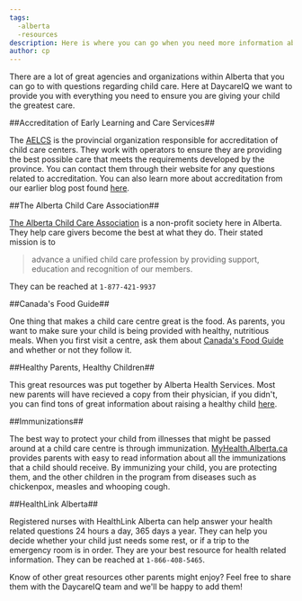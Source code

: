 ```yaml
---
tags:
  -alberta
  -resources
description: Here is where you can go when you need more information about child care in Alberta.
author: cp
---
```


There are a lot of great agencies and organizations within Alberta that you can go to with questions regarding child care.  Here at DaycareIQ we want to provide you with everything you need to ensure you are giving your child the greatest care.

##Accreditation of Early Learning and Care Services##

The [AELCS](http://www.aelcs.ca/Pages/default.aspx) is the provincial organization responsible for accreditation of child care centers.  They work with operators to ensure they are providing the best possible care that meets the requirements developed by the province.  You can contact them through their website for any questions related to accreditation.  You can also learn more about accreditation from our earlier blog post found [here](http://blog.daycareiq.com/2015-alberta-daycare-accreditation/).

##The Alberta Child Care Association##

[The Alberta Child Care Association](http://albertachildcareassociation.com/) is a non-profit society here in Alberta.  They help care givers become the best at what they do.  Their stated mission is to  
>advance a unified child care profession by providing support, education and recognition of our members.  

They can be reached at `1-877-421-9937`

##Canada's Food Guide##

One thing that makes a child care centre great is the food.  As parents, you want to make sure your child is being provided with healthy, nutritious meals.  When you first visit a centre, ask them about [Canada's Food Guide](http://www.hc-sc.gc.ca/fn-an/food-guide-aliment/index-eng.php) and whether or not they follow it.

##Healthy Parents, Healthy Children##

This great resources was put together by Alberta Health Services.  Most new parents will have recieved a copy from their physician, if you didn't, you can find tons of great information about raising a healthy child [here](http://www.healthyparentshealthychildren.ca/).

##Immunizations##

The best way to protect your child from illnesses that might be passed around at a child care centre is through immunization.  [MyHealth.Alberta.ca](https://myhealth.alberta.ca/health/pages/conditions.aspx?hwId=immun#hw254923) provides parents with easy to read information about all the immunizations that a child should receive.  By immunizing your child, you are protecting them, and the other children in the program from diseases such as chickenpox, measles and whooping cough.

##HealthLink Alberta##

Registered nurses with HealthLink Alberta can help answer your health related questions 24 hours a day, 365 days a year.  They can help you decide whether your child just needs some rest, or if a trip to the emergency room is in order.  They are your best resource for health related information.  They can be reached at `1-866-408-5465`.

Know of other great resources other parents might enjoy?  Feel free to share them with the DaycareIQ team and we'll be happy to add them!



